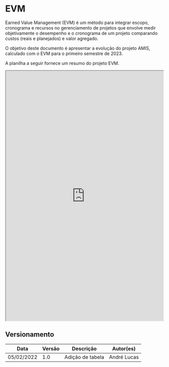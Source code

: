 # EVM

Earned Value Management (EVM) é um método para integrar escopo, cronograma e recursos no gerenciamento de projetos que envolve medir objetivamente o desempenho e o cronograma de um projeto comparando custos (reais e planejados) e valor agregado.

O objetivo deste documento é apresentar a evolução do projeto AMIS, calculado com o EVM para o primeiro semestre de 2023.

A planilha a seguir fornece um resumo do projeto EVM.

<iframe width="100%" height="800px" src="https://docs.google.com/spreadsheets/d/e/2PACX-1vQyaLv1epwj1TCX6WYQaH-uttW3p6hVLJIX38iMWkaQPmtHtLvLuPIXwg_4OPDRtXdULAsQ3JhalJLb/pubhtml?widget=true&amp;headers=false"></iframe>

## Versionamento

| Data | Versão | Descrição | Autor(es) |
|------|--------|-----------|-----------|
|  05/02/2022 | 1.0 | Adição de tabela | André Lucas |
